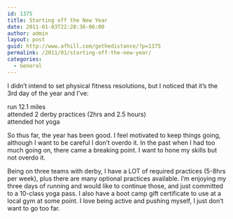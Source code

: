```yaml
---
id: 1375
title: Starting off the New Year
date: 2011-01-03T22:28:36-06:00
author: admin
layout: post
guid: http://www.afhill.com/gothedistance/?p=1375
permalink: /2011/01/starting-off-the-new-year/
categories:
  - General
---
```

I didn&#8217;t intend to set physical fitness resolutions, but I noticed that it&#8217;s the 3rd day of the year and I&#8217;ve:

run 12.1 miles  
attended 2 derby practices (2hrs and 2.5 hours)  
attended hot yoga

So thus far, the year has been good. I feel motivated to keep things going, although I want to be careful I don&#8217;t overdo it. In the past when I had too much going on, there came a breaking point. I want to hone my skills but not overdo it. 

Being on three teams with derby, I have a LOT of required practices (5-8hrs per week), plus there are many optional practices available. I&#8217;m enjoying my three days of running and would like to continue those, and just committed to a 10-class yoga pass. I also have a boot camp gift certificate to use at a local gym at some point. I love being active and pushing myself, I just don&#8217;t want to go too far.